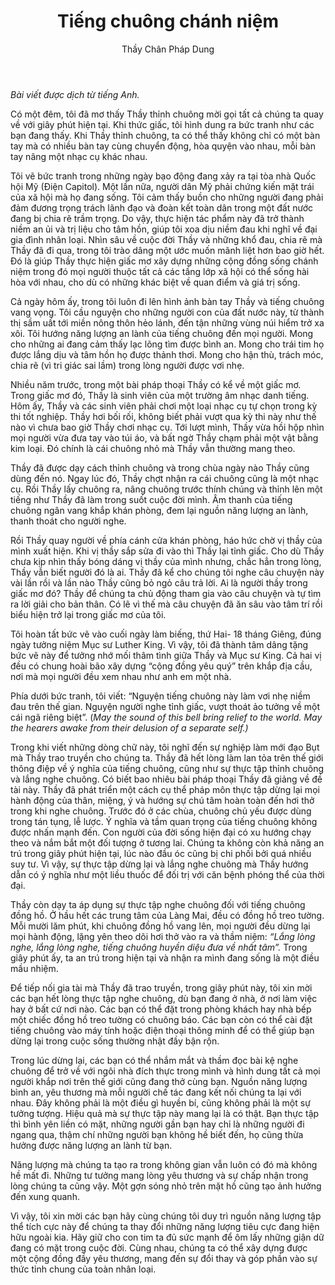 ﻿---
title: Tiếng chuông chánh niệm
author: Thầy Chân Pháp Dung
---

*Bài viết được dịch từ tiếng Anh.*

Có một đêm, tôi đã mơ thấy Thầy thỉnh chuông mời gọi tất cả chúng ta quay về với giây phút hiện tại. Khi thức giấc, tôi hình dung ra bức tranh như các bạn đang thấy. Khi Thầy thỉnh chuông, ta có thể thấy không chỉ có một bàn tay mà có nhiều bàn tay cùng chuyển động, hòa quyện vào nhau, mỗi bàn tay nâng một nhạc cụ khác nhau. 

Tôi vẽ bức tranh trong những ngày bạo động đang xảy ra tại tòa nhà Quốc hội Mỹ (Điện Capitol). Một lần nữa, người dân Mỹ phải chứng kiến mặt trái của xã hội mà họ đang sống. Tôi cảm thấy buồn cho những người đang phải đảm đương trọng trách lãnh đạo và đoàn kết toàn dân trong một đất nước đang bị chia rẽ trầm trọng. Do vậy, thực hiện tác phẩm này đã trở thành niềm an ủi và trị liệu cho tâm hồn, giúp tôi xoa dịu niềm đau khi nghĩ về đại gia đình nhân loại. Nhìn sâu về cuộc đời Thầy và những khổ đau, chia rẽ mà Thầy đã đi qua, trong tôi trào dâng một ước muốn mãnh liệt hơn bao giờ hết. Đó là giúp Thầy thực hiện giấc mơ xây dựng những cộng đồng sống chánh niệm trong đó mọi người thuộc tất cả các tầng lớp xã hội có thể sống hài hòa với nhau, cho dù có những khác biệt về quan điểm và giá trị sống. 

Cả ngày hôm ấy, trong tôi luôn đi lên hình ảnh bàn tay Thầy và tiếng chuông vang vọng. Tôi cầu nguyện cho những người con của đất nước này, từ thành thị sầm uất tới miền nông thôn hẻo lánh, đến tận những vùng núi hiểm trở xa xôi. Tôi hướng năng lượng an lành của tiếng chuông đến mọi người. Mong cho những ai đang cảm thấy lạc lõng tìm được bình an. Mong cho trái tim họ được lắng dịu và tâm hồn họ được thảnh thơi. Mong cho hận thù, trách móc, chia rẽ (vì tri giác sai lầm) trong lòng người được vơi nhẹ. 

Nhiều năm trước, trong một bài pháp thoại Thầy có kể về một giấc mơ. Trong giấc mơ đó, Thầy là sinh viên của một trường âm nhạc danh tiếng. Hôm ấy, Thầy và các sinh viên phải chơi một loại nhạc cụ tự chọn trong kỳ thi tốt nghiệp. Thầy hơi bối rối, không biết phải vượt qua kỳ thi này như thế nào vì chưa bao giờ Thầy chơi nhạc cụ. Tới lượt mình, Thầy vừa hồi hộp nhìn mọi người vừa đưa tay vào túi áo, và bất ngờ Thầy chạm phải một vật bằng kim loại. Đó chính là cái chuông nhỏ mà Thầy vẫn thường mang theo.

Thầy đã được dạy cách thỉnh chuông và trong chùa ngày nào Thầy cũng dùng đến nó. Ngay lúc đó, Thầy chợt nhận ra cái chuông cũng là một nhạc cụ. Rồi Thầy lấy chuông ra, nâng chuông trước thính chúng và thỉnh lên một tiếng như Thầy đã làm trong suốt cuộc đời mình. Âm thanh của tiếng chuông ngân vang khắp khán phòng, đem lại nguồn năng lượng an lành, thanh thoát cho người nghe. 

Rồi Thầy quay người về phía cánh cửa khán phòng, háo hức chờ vị thầy của mình xuất hiện. Khi vị thầy sắp sửa đi vào thì Thầy lại tỉnh giấc. Cho dù Thầy chưa kịp nhìn thấy bóng dáng vị thầy của mình nhưng, chắc hẳn trong lòng, Thầy vẫn biết người đó là ai. Thầy đã kể cho chúng tôi nghe câu chuyện này vài lần rồi và lần nào Thầy cũng bỏ ngỏ câu trả lời. Ai là người thầy trong giấc mơ đó? Thầy để chúng ta chủ động tham gia vào câu chuyện và tự tìm ra lời giải cho bản thân. Có lẽ vì thế mà câu chuyện đã ăn sâu vào tâm trí rồi biểu hiện trở lại trong giấc mơ của tôi. 

Tôi hoàn tất bức vẽ vào cuối ngày làm biếng, thứ Hai- 18 tháng Giêng, đúng ngày tưởng niệm Mục sư Luther King. Vì vậy, tôi đã thành tâm dâng tặng bức vẽ này để tưởng nhớ mối thâm tình giữa Thầy và Mục sư King. Cả hai vị đều có chung hoài bão xây dựng “cộng đồng yêu quý” trên khắp địa cầu, nơi mà mọi người đều xem nhau như anh em một nhà. 

Phía dưới bức tranh, tôi viết: “Nguyện tiếng chuông này làm vơi nhẹ niềm đau trên thế gian. Nguyện người nghe tỉnh giấc, vượt thoát ảo tưởng về một cái ngã riêng biệt”. (*May the sound of this bell bring relief to the world. May the hearers awake from their delusion of a separate self.)* 

Trong khi viết những dòng chữ này, tôi nghĩ đến sự nghiệp làm mới đạo Bụt mà Thầy trao truyền cho chúng ta. Thầy đã hết lòng làm lan tỏa trên thế giới thông điệp về ý nghĩa của tiếng chuông, cũng như sự thực tập thỉnh chuông và lắng nghe chuông. Có biết bao nhiêu bài pháp thoại Thầy đã giảng về đề tài này. Thầy đã phát triển một cách cụ thể pháp môn thực tập dừng lại mọi hành động của thân, miệng, ý và hướng sự chú tâm hoàn toàn đến hơi thở trong khi nghe chuông. Trước đó ở các chùa, chuông chủ yếu được dùng trong tán tụng, lễ lược. Ý nghĩa và tầm quan trọng của tiếng chuông không được nhấn mạnh đến. Con người của đời sống hiện đại có xu hướng chạy theo và nắm bắt một đối tượng ở tương lai. Chúng ta không còn khả năng an trú trong giây phút hiện tại, lúc nào đầu óc cũng bị chi phối bởi quá nhiều suy tư. Vì vậy, sự thực tập dừng lại và lắng nghe chuông mà Thầy hướng dẫn có ý nghĩa như một liều thuốc để đối trị với căn bệnh phóng thể của thời đại.

Thầy còn dạy ta áp dụng sự thực tập nghe chuông đối với tiếng chuông đồng hồ. Ở hầu hết các trung tâm của Làng Mai, đều có đồng hồ treo tường. Mỗi mười lăm phút, khi chuông đồng hồ vang lên, mọi người đều dừng lại mọi hành động, lặng yên theo dõi hơi thở vào ra và thầm niệm: *“Lắng lòng nghe, lắng lòng nghe, tiếng chuông huyền diệu đưa về nhất tâm”.* Trong giây phút ấy, ta an trú trong hiện tại và nhận ra mình đang sống là một điều mầu nhiệm. 

Để tiếp nối gia tài mà Thầy đã trao truyền, trong giây phút này, tôi xin mời các bạn hết lòng thực tập nghe chuông, dù bạn đang ở nhà, ở nơi làm việc hay ở bất cứ nơi nào. Các bạn có thể đặt trong phòng khách hay nhà bếp một chiếc đồng hồ treo tường có chuông báo. Các bạn còn có thể cài đặt tiếng chuông vào máy tính hoặc điện thoại thông minh để có thể giúp bạn dừng lại trong cuộc sống thường nhật đầy bận rộn.

Trong lúc dừng lại, các bạn có thể nhắm mắt và thầm đọc bài kệ nghe chuông để trở về với ngôi nhà đích thực trong mình và hình dung tất cả mọi người khắp nơi trên thế giới cũng đang thở cùng bạn. Nguồn năng lượng bình an, yêu thương mà mỗi người chế tác đang kết nối chúng ta lại với nhau. Đây không phải là một điều gì huyền bí, cũng không phải là một sự tưởng tượng. Hiệu quả mà sự thực tập này mang lại là có thật. Bạn thực tập thì bình yên liền có mặt, những người gần bạn hay chỉ là những người đi ngang qua, thậm chí những người bạn không hề biết đến, họ cũng thừa hưởng được năng lượng an lành từ bạn. 

Năng lượng mà chúng ta tạo ra trong không gian vẫn luôn có đó mà không hề mất đi. Những tư tưởng mang lòng yêu thương và sự chấp nhận trong lòng chúng ta cũng vậy. Một gợn sóng nhỏ trên mặt hồ cũng tạo ảnh hưởng đến xung quanh.

Vì vậy, tôi xin mời các bạn hãy cùng chúng tôi duy trì nguồn năng lượng tập thể tích cực này để chúng ta thay đổi những năng lượng tiêu cực đang hiện hữu ngoài kia. Hãy giữ cho con tim ta đủ sức mạnh để ôm lấy những giận dữ đang có mặt trong cuộc đời. Cùng nhau, chúng ta có thể xây dựng được một cộng đồng đầy yêu thương, mang đến sự đổi thay và góp phần vào sự thức tỉnh chung của toàn nhân loại.
